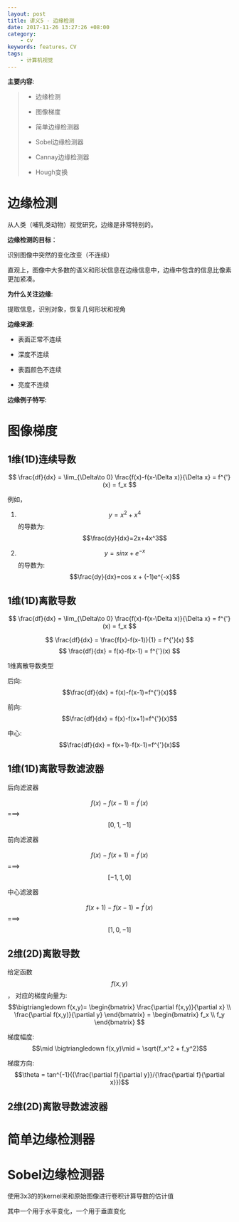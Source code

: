 ```yaml
---
layout: post
title: 讲义5 - 边缘检测
date: 2017-11-26 13:27:26 +08:00
category:
    - cv
keywords: features，CV
tags:
    - 计算机视觉
---
```


**主要内容**:

> - 边缘检测
>
> - 图像梯度
>
> - 简单边缘检测器
>
> - Sobel边缘检测器
>
> - Cannay边缘检测器
>
> - Hough变换


# 边缘检测

从人类（哺乳类动物）视觉研究，边缘是非常特别的。

**边缘检测的目标**：

识别图像中突然的变化改变（不连续）

直观上，图像中大多数的语义和形状信息在边缘信息中，边缘中包含的信息比像素更加紧凑。


**为什么关注边缘**:

提取信息，识别对象，恢复几何形状和视角

**边缘来源**:

- 表面正常不连续

- 深度不连续

- 表面颜色不连续

- 亮度不连续

**边缘例子特写**:

# 图像梯度

## 1维(1D)连续导数

$$
\frac{df}{dx} = \lim_{\Delta\to 0} \frac{f(x)-f(x-\Delta x)}{\Delta x} = f^{'}(x) = f_x
$$

例如，

1) $$y = x^2 + x^4$$的导数为: $$\frac{dy}{dx}=2x+4x^3$$

2) $$y=sin x + e^{-x}$$的导数为: $$\frac{dy}{dx}=cos x + (-1)e^{-x}$$

## 1维(1D)离散导数

$$
\frac{df}{dx} = \lim_{\Delta\to 0} \frac{f(x)-f(x-\Delta x)}{\Delta x} = f^{'}(x) = f_x
$$

$$
\frac{df}{dx} = \frac{f(x)-f(x-1)}{1} = f^{'}(x)
$$
$$
\frac{df}{dx} = f(x)-f(x-1) = f^{'}(x)
$$

1维离散导数类型

后向: $$\frac{df}{dx} = f(x)-f(x-1)=f^{'}(x)$$

前向: $$\frac{df}{dx} = f(x)-f(x+1)=f^{'}(x)$$

中心: $$\frac{df}{dx} = f(x+1)-f(x-1)=f^{'}(x)$$


## 1维(1D)离散导数滤波器

后向滤波器

$$f(x) - f(x-1)=f^{'}(x)$$  ===> $$[0, 1, -1]$$


前向滤波器

$$f(x) - f(x+1)=f^{'}(x)$$  ===> $$[-1, 1, 0]$$

中心滤波器

$$f(x+1) - f(x-1)=f^{'}(x)$$  ===> $$[1, 0, -1]$$


## 2维(2D)离散导数

给定函数$$f(x,y)$$，
对应的梯度向量为:
$$\bigtriangledown f(x,y)=
\begin{bmatrix}
\frac{\partial f(x,y)}{\partial x} \\
\frac{\partial f(x,y)}{\partial y}
\end{bmatrix} =
 \begin{bmatrix}
 f_x \\
 f_y
 \end{bmatrix}
 $$

梯度幅度: $$\mid \bigtriangledown f(x,y)\mid = \sqrt{f_x^2 + f_y^2}$$

梯度方向: $$\theta = tan^{-1}({\frac{\partial f}{\partial y}}/{\frac{\partial f}{\partial x}})$$


## 2维(2D)离散导数滤波器

# 简单边缘检测器

# Sobel边缘检测器

使用3x3的的kernel来和原始图像进行卷积计算导数的估计值

其中一个用于水平变化，一个用于垂直变化
